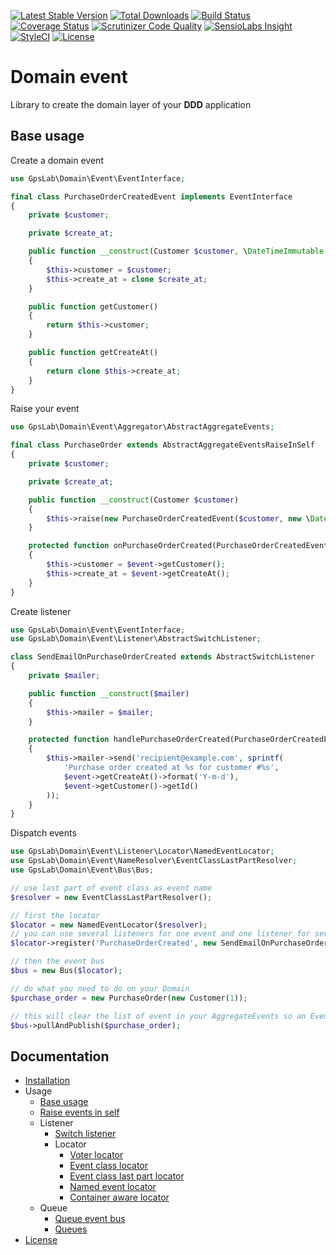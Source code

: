 [![Latest Stable Version](https://img.shields.io/packagist/v/gpslab/domain-event.svg?maxAge=3600&label=stable)](https://packagist.org/packages/gpslab/domain-event)
[![Total Downloads](https://img.shields.io/packagist/dt/gpslab/domain-event.svg?maxAge=3600)](https://packagist.org/packages/gpslab/domain-event)
[![Build Status](https://img.shields.io/travis/gpslab/domain-event.svg?maxAge=3600)](https://travis-ci.org/gpslab/domain-event)
[![Coverage Status](https://img.shields.io/coveralls/gpslab/domain-event.svg?maxAge=3600)](https://coveralls.io/github/gpslab/domain-event?branch=master)
[![Scrutinizer Code Quality](https://img.shields.io/scrutinizer/g/gpslab/domain-event.svg?maxAge=3600)](https://scrutinizer-ci.com/g/gpslab/domain-event/?branch=master)
[![SensioLabs Insight](https://img.shields.io/sensiolabs/i/9c7460e6-51b0-4cc3-9e4c-47066634017b.svg?maxAge=3600&label=SLInsight)](https://insight.sensiolabs.com/projects/9c7460e6-51b0-4cc3-9e4c-47066634017b)
[![StyleCI](https://styleci.io/repos/69552555/shield?branch=master)](https://styleci.io/repos/69552555)
[![License](https://img.shields.io/github/license/gpslab/domain-event.svg?maxAge=3600)](https://github.com/gpslab/domain-event)

Domain event
============

Library to create the domain layer of your **DDD** application

## Base usage

Create a domain event

```php
use GpsLab\Domain\Event\EventInterface;

final class PurchaseOrderCreatedEvent implements EventInterface
{
    private $customer;

    private $create_at;

    public function __construct(Customer $customer, \DateTimeImmutable $create_at)
    {
        $this->customer = $customer;
        $this->create_at = clone $create_at;
    }

    public function getCustomer()
    {
        return $this->customer;
    }

    public function getCreateAt()
    {
        return clone $this->create_at;
    }
}
```

Raise your event

```php
use GpsLab\Domain\Event\Aggregator\AbstractAggregateEvents;

final class PurchaseOrder extends AbstractAggregateEventsRaiseInSelf
{
    private $customer;

    private $create_at;

    public function __construct(Customer $customer)
    {
        $this->raise(new PurchaseOrderCreatedEvent($customer, new \DateTimeImmutable()));
    }

    protected function onPurchaseOrderCreated(PurchaseOrderCreatedEvent $event)
    {
        $this->customer = $event->getCustomer();
        $this->create_at = $event->getCreateAt();
    }
}
```

Create listener

```php
use GpsLab\Domain\Event\EventInterface;
use GpsLab\Domain\Event\Listener\AbstractSwitchListener;

class SendEmailOnPurchaseOrderCreated extends AbstractSwitchListener
{
    private $mailer;

    public function __construct($mailer)
    {
        $this->mailer = $mailer;
    }

    protected function handlePurchaseOrderCreated(PurchaseOrderCreatedEvent $event)
    {
        $this->mailer->send('recipient@example.com', sprintf(
            'Purchase order created at %s for customer #%s',
            $event->getCreateAt()->format('Y-m-d'),
            $event->getCustomer()->getId()
        ));
    }
}
```

Dispatch events

```php
use GpsLab\Domain\Event\Listener\Locator\NamedEventLocator;
use GpsLab\Domain\Event\NameResolver\EventClassLastPartResolver;
use GpsLab\Domain\Event\Bus\Bus;

// use last part of event class as event name
$resolver = new EventClassLastPartResolver();

// first the locator
$locator = new NamedEventLocator($resolver);
// you can use several listeners for one event and one listener for several events
$locator->register('PurchaseOrderCreated', new SendEmailOnPurchaseOrderCreated(/* $mailer */));

// then the event bus
$bus = new Bus($locator);

// do what you need to do on your Domain
$purchase_order = new PurchaseOrder(new Customer(1));

// this will clear the list of event in your AggregateEvents so an Event is trigger only once
$bus->pullAndPublish($purchase_order);
```

## Documentation

* [Installation](docs/installation.md)
* Usage
  * [Base usage](docs/usage/base.md)
  * [Raise events in self](docs/usage/raise_in_self.md)
  * Listener
    * [Switch listener](docs/usage/listener/switch.md)
    * Locator
      * [Voter locator](docs/usage/listener/locator/voter.md)
      * [Event class locator](docs/usage/listener/locator/event_class.md)
      * [Event class last part locator](docs/usage/listener/locator/event_class_last_part.md)
      * [Named event locator](docs/usage/listener/locator/named_event.md)
      * [Container aware locator](docs/usage/listener/locator/container_aware.md)
  * Queue
    * [Queue event bus](docs/usage/queue/bus.md)
    * [Queues](docs/usage/queue/queues.md)
* [License](docs/license.md)
